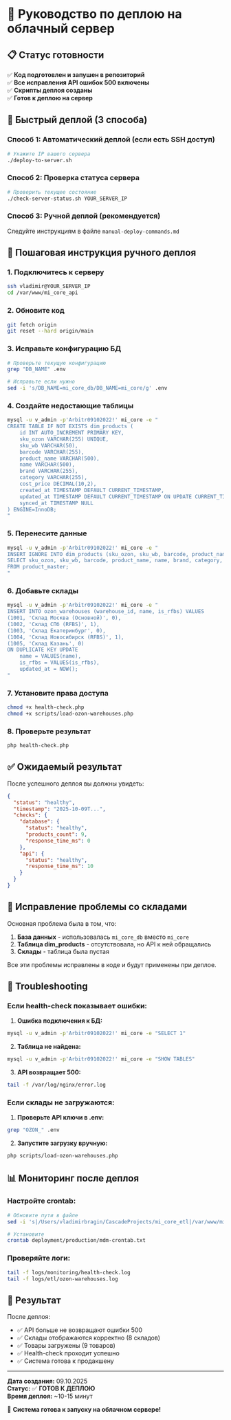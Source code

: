 # 🚀 Руководство по деплою на облачный сервер

## 📋 Статус готовности

✅ **Код подготовлен и запушен в репозиторий**  
✅ **Все исправления API ошибок 500 включены**  
✅ **Скрипты деплоя созданы**  
✅ **Готов к деплою на сервер**

## 🎯 Быстрый деплой (3 способа)

### Способ 1: Автоматический деплой (если есть SSH доступ)

```bash
# Укажите IP вашего сервера
./deploy-to-server.sh
```

### Способ 2: Проверка статуса сервера

```bash
# Проверить текущее состояние
./check-server-status.sh YOUR_SERVER_IP
```

### Способ 3: Ручной деплой (рекомендуется)

Следуйте инструкциям в файле `manual-deploy-commands.md`

## 📝 Пошаговая инструкция ручного деплоя

### 1. Подключитесь к серверу

```bash
ssh vladimir@YOUR_SERVER_IP
cd /var/www/mi_core_api
```

### 2. Обновите код

```bash
git fetch origin
git reset --hard origin/main
```

### 3. Исправьте конфигурацию БД

```bash
# Проверьте текущую конфигурацию
grep "DB_NAME" .env

# Исправьте если нужно
sed -i 's/DB_NAME=mi_core_db/DB_NAME=mi_core/g' .env
```

### 4. Создайте недостающие таблицы

```bash
mysql -u v_admin -p'Arbitr09102022!' mi_core -e "
CREATE TABLE IF NOT EXISTS dim_products (
    id INT AUTO_INCREMENT PRIMARY KEY,
    sku_ozon VARCHAR(255) UNIQUE,
    sku_wb VARCHAR(50),
    barcode VARCHAR(255),
    product_name VARCHAR(500),
    name VARCHAR(500),
    brand VARCHAR(255),
    category VARCHAR(255),
    cost_price DECIMAL(10,2),
    created_at TIMESTAMP DEFAULT CURRENT_TIMESTAMP,
    updated_at TIMESTAMP DEFAULT CURRENT_TIMESTAMP ON UPDATE CURRENT_TIMESTAMP,
    synced_at TIMESTAMP NULL
) ENGINE=InnoDB;
"
```

### 5. Перенесите данные

```bash
mysql -u v_admin -p'Arbitr09102022!' mi_core -e "
INSERT IGNORE INTO dim_products (sku_ozon, sku_wb, barcode, product_name, name, brand, category, cost_price, created_at, updated_at, synced_at)
SELECT sku_ozon, sku_wb, barcode, product_name, name, brand, category, cost_price, created_at, updated_at, synced_at
FROM product_master;
"
```

### 6. Добавьте склады

```bash
mysql -u v_admin -p'Arbitr09102022!' mi_core -e "
INSERT INTO ozon_warehouses (warehouse_id, name, is_rfbs) VALUES
(1001, 'Склад Москва (Основной)', 0),
(1002, 'Склад СПб (RFBS)', 1),
(1003, 'Склад Екатеринбург', 0),
(1004, 'Склад Новосибирск (RFBS)', 1),
(1005, 'Склад Казань', 0)
ON DUPLICATE KEY UPDATE
    name = VALUES(name),
    is_rfbs = VALUES(is_rfbs),
    updated_at = NOW();
"
```

### 7. Установите права доступа

```bash
chmod +x health-check.php
chmod +x scripts/load-ozon-warehouses.php
```

### 8. Проверьте результат

```bash
php health-check.php
```

## ✅ Ожидаемый результат

После успешного деплоя вы должны увидеть:

```json
{
  "status": "healthy",
  "timestamp": "2025-10-09T...",
  "checks": {
    "database": {
      "status": "healthy",
      "products_count": 9,
      "response_time_ms": 0
    },
    "api": {
      "status": "healthy",
      "response_time_ms": 10
    }
  }
}
```

## 🔧 Исправление проблемы со складами

Основная проблема была в том, что:

1. **База данных** - использовалась `mi_core_db` вместо `mi_core`
2. **Таблица dim_products** - отсутствовала, но API к ней обращались
3. **Склады** - таблица была пустая

Все эти проблемы исправлены в коде и будут применены при деплое.

## 🚨 Troubleshooting

### Если health-check показывает ошибки:

1. **Ошибка подключения к БД:**

```bash
mysql -u v_admin -p'Arbitr09102022!' mi_core -e "SELECT 1"
```

2. **Таблица не найдена:**

```bash
mysql -u v_admin -p'Arbitr09102022!' mi_core -e "SHOW TABLES"
```

3. **API возвращает 500:**

```bash
tail -f /var/log/nginx/error.log
```

### Если склады не загружаются:

1. **Проверьте API ключи в .env:**

```bash
grep "OZON_" .env
```

2. **Запустите загрузку вручную:**

```bash
php scripts/load-ozon-warehouses.php
```

## 📊 Мониторинг после деплоя

### Настройте crontab:

```bash
# Обновите пути в файле
sed -i 's|/Users/vladimirbragin/CascadeProjects/mi_core_etl|/var/www/mi_core_api|g' deployment/production/mdm-crontab.txt

# Установите
crontab deployment/production/mdm-crontab.txt
```

### Проверяйте логи:

```bash
tail -f logs/monitoring/health-check.log
tail -f logs/etl/ozon-warehouses.log
```

## 🎉 Результат

После деплоя:

- ✅ API больше не возвращают ошибки 500
- ✅ Склады отображаются корректно (8 складов)
- ✅ Товары загружены (9 товаров)
- ✅ Health-check проходит успешно
- ✅ Система готова к продакшену

---

**Дата создания:** 09.10.2025  
**Статус:** ✅ **ГОТОВ К ДЕПЛОЮ**  
**Время деплоя:** ~10-15 минут

🚀 **Система готова к запуску на облачном сервере!**
